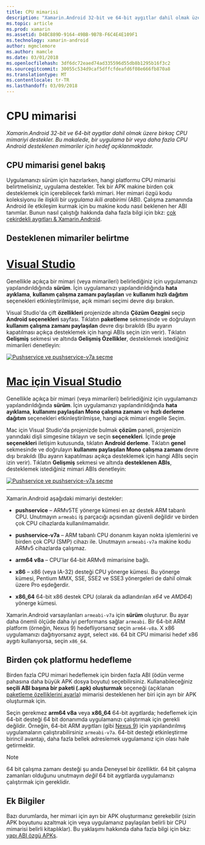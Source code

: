 ```yaml
---
title: CPU mimarisi
description: "Xamarin.Android 32-bit ve 64-bit aygıtlar dahil olmak üzere birkaç CPU mimariyi destekler. Bu makalede, bir uygulama bir veya daha fazla CPU Android desteklenen mimariler için hedef açıklanmaktadır."
ms.topic: article
ms.prod: xamarin
ms.assetid: D4BC889D-9164-49BB-9B7B-F6C4E4E109F1
ms.technology: xamarin-android
author: mgmclemore
ms.author: mamcle
ms.date: 03/01/2018
ms.openlocfilehash: 3df6dc72eaed74ad335596d55db8b1295b16f3c2
ms.sourcegitcommit: 30055c534d9caf5dffcfdeafd6f08e666fb870a8
ms.translationtype: MT
ms.contentlocale: tr-TR
ms.lasthandoff: 03/09/2018
---
```

# <a name="cpu-architectures"></a>CPU mimarisi

_Xamarin.Android 32-bit ve 64-bit aygıtlar dahil olmak üzere birkaç CPU mimariyi destekler. Bu makalede, bir uygulama bir veya daha fazla CPU Android desteklenen mimariler için hedef açıklanmaktadır._

## <a name="cpu-architectures-overview"></a>CPU mimarisi genel bakış

Uygulamanızı sürüm için hazırlarken, hangi platformu CPU mimarisi belirtmelisiniz, uygulama destekler. Tek bir APK makine birden çok desteklemek için içerebilecek farklı mimari. Her mimari özgü kodu koleksiyonu ile ilişkili bir *uygulama ikili arabirimi* (ABI). Çalışma zamanında Android ile etkileşim kurmak için bu makine kodu nasıl beklenen her ABI tanımlar.
Bunun nasıl çalıştığı hakkında daha fazla bilgi için bkz: [çok çekirdekli aygıtları &amp; Xamarin.Android](~/android/deploy-test/multicore-devices.md).


## <a name="how-to-specify-supported-architectures"></a>Desteklenen mimariler belirtme

# <a name="visual-studiotabvswin"></a>[Visual Studio](#tab/vswin)

Genellikle açıkça bir mimari (veya mimarileri) belirlediğiniz için uygulamanızı yapılandırıldığında **sürüm**. İçin uygulamanızı yapılandırıldığında **hata ayıklama**, **kullanım çalışma zamanı paylaşılan** ve **kullanım hızlı dağıtım** seçenekleri etkinleştirilmişse, açık mimari seçimi devre dışı bırakın.

Visual Studio'da çift **özellikleri** projenizde altında **Çözüm Gezgini** seçip **Android seçenekleri** sayfası. Tıklatın **paketleme** sekmesinde ve doğrulayın **kullanım çalışma zamanı paylaşılan** devre dışı bırakıldı (Bu ayarın kapatılması açıkça desteklemek için hangi ABIs seçin izin verir). Tıklatın **Gelişmiş** sekmesi ve altında **Gelişmiş Özellikler**, desteklemek istediğiniz mimarileri denetleyin:

[![Pushservice ve pushservice-v7a seçme](cpu-architectures-images/vs/01-abi-selections-sml.png)](cpu-architectures-images/vs/01-abi-selections.png#lightbox)

# <a name="visual-studio-for-mactabvsmac"></a>[Mac için Visual Studio](#tab/vsmac)

Genellikle açıkça bir mimari (veya mimarileri) belirlediğiniz için uygulamanızı yapılandırıldığında **sürüm**. İçin uygulamanızı yapılandırıldığında **hata ayıklama**, **kullanımı paylaşılan Mono çalışma zamanı** ve **hızlı derleme dağıtım** seçenekleri etkinleştirilmişse, hangi açık mimari engelle Seçim.

Mac için Visual Studio'da projenizde bulmak **çözüm** paneli, projenizin yanındaki dişli simgesine tıklayın ve seçin **seçenekleri**. İçinde **proje seçenekleri** iletişim kutusunda, tıklatın **Android derleme**. Tıklatın **genel** sekmesinde ve doğrulayın **kullanımı paylaşılan Mono çalışma zamanı** devre dışı bırakıldı (Bu ayarın kapatılması açıkça desteklemek için hangi ABIs seçin izin verir). Tıklatın **Gelişmiş** sekmesi ve altında **desteklenen ABIs**, desteklemek istediğiniz mimari ABIs denetleyin:

[![Pushservice ve pushservice-v7a seçme](cpu-architectures-images/xs/01-abi-selections-sml.png)](cpu-architectures-images/xs/01-abi-selections.png#lightbox)

-----


Xamarin.Android aşağıdaki mimariyi destekler:

-   **pushservice** &ndash; ARMv5TE yönerge kümesi en az destek ARM tabanlı CPU. Unutmayın `armeabi` iş parçacığı açısından güvenli değildir ve birden çok CPU cihazlarda kullanılmamalıdır.

-   **pushservice-v7a** &ndash; ARM tabanlı CPU donanım kayan nokta işlemlerini ve birden çok CPU (SMP) cihazı ile. Unutmayın `armeabi-v7a` makine kodu ARMv5 cihazlarda çalışmaz.

-   **arm64 v8a** &ndash; CPU'lar 64-bit ARMv8 mimarisine bağlı.

-   **x86** &ndash; x86 (veya IA-32) desteği CPU yönerge kümesi. Bu yönerge kümesi, Pentium MMX, SSE, SSE2 ve SSE3 yönergeleri de dahil olmak üzere Pro eşdeğerdir.

-   **x86_64** 64-bit x86 destek CPU (olarak da adlandırılan *x64* ve *AMD64*) yönerge kümesi.

Xamarin.Android varsayılanları `armeabi-v7a` için **sürüm** oluşturur. Bu ayar daha önemli ölçüde daha iyi performans sağlar `armeabi`. Bir 64-bit ARM platform (örneğin, Nexus 9) hedefliyorsanız seçin `arm64-v8a`. X x86 uygulamanızı dağıtıyorsanız aygıt, select `x86`. 64 bit CPU mimarisi hedef x86 aygıtı kullanıyorsa, seçin `x86_64`.

## <a name="targeting-multiple-platforms"></a>Birden çok platformu hedefleme

Birden fazla CPU mimari hedeflemek için birden fazla ABI (ödün verme pahasına daha büyük APK dosya boyutu) seçebilirsiniz. Kullanabileceğiniz **seçili ABI başına bir paketi (.apk) oluşturmak** seçeneği (açıklanan [paketleme özelliklerini ayarla](~/android/deploy-test/release-prep/index.md#Set_Packaging_Properties)) mimarisi desteklenen her biri için ayrı bir APK oluşturmak için.

Seçin gerekmez **arm64 v8a** veya **x86_64** 64-bit aygıtlarda; hedeflemek için 64-bit desteği 64 bit donanımda uygulamanızı çalıştırmak için gerekli değildir. Örneğin, 64-bit ARM aygıtları (gibi [Nexus 9](http://www.google.com/nexus/9/)) için yapılandırılmış uygulamaların çalıştırabilirsiniz `armeabi-v7a`. 64-bit desteği etkinleştirme birincil avantajı, daha fazla bellek adreslemek uygulamanız için olası hale getirmektir.

> [!NOTE]
> 64 bit çalışma zamanı desteği şu anda Deneysel bir özelliktir. 64 bit çalışma zamanları olduğunu unutmayın *değil* 64 bit aygıtlarda uygulamanızı çalıştırmak için gereklidir. 

## <a name="additional-information"></a>Ek Bilgiler

Bazı durumlarda, her mimari için ayrı bir APK oluşturmanız gerekebilir (sizin APK boyutunu azaltmak için veya uygulamanız paylaşılan belirli bir CPU mimarisi belirli kitaplıklar).
Bu yaklaşımı hakkında daha fazla bilgi için bkz: [yapı ABI özgü APKs](~/android/deploy-test/building-apps/abi-specific-apks.md).
